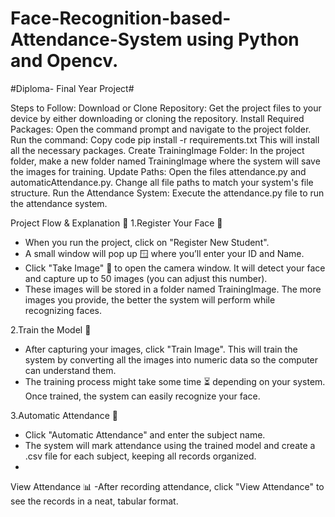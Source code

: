 # Face-Recognition-based-Attendance-System using Python and Opencv.
#Diploma- Final Year Project#

Steps to Follow:
Download or Clone Repository: Get the project files to your device by either downloading or cloning the repository.
Install Required Packages:
Open the command prompt and navigate to the project folder.
Run the command:
Copy code
pip install -r requirements.txt
This will install all the necessary packages.
Create TrainingImage Folder: In the project folder, make a new folder named TrainingImage where the system will save the images for training.
Update Paths: Open the files attendance.py and automaticAttendance.py. Change all file paths to match your system's file structure.
Run the Attendance System: Execute the attendance.py file to run the attendance system.

Project Flow & Explanation 🚀
1.Register Your Face 👤
- When you run the project, click on "Register New Student".
- A small window will pop up 🪟 where you’ll enter your ID and Name.
- Click "Take Image" 📸 to open the camera window. It will detect your face and capture up to 50 images (you can adjust this number).
- These images will be stored in a folder named TrainingImage. The more images you provide, the better the system will perform while recognizing faces.
  
2.Train the Model 🤖
- After capturing your images, click "Train Image". This will train the system by converting all the images into numeric data so the computer can understand them.
- The training process might take some time ⏳ depending on your system. Once trained, the system can easily recognize your face.
  
3.Automatic Attendance 📝
- Click "Automatic Attendance" and enter the subject name.
- The system will mark attendance using the trained model and create a .csv file for each subject, keeping all records organized.
- 
View Attendance 📊
-After recording attendance, click "View Attendance" to see the records in a neat, tabular format.
